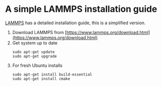 # A simple LAMMPS installation guide

[LAMMPS](https://www.lammps.org/#gsc.tab=0) has a detailed installation guide, this is a simplified version. 

1. Download LAMMPS from [https://www.lammps.org/download.html](https://www.lammps.org/download.html)
2. Get system up to date
   ```
   sudo apt-get update
   sudo apt-get upgrade
   ```
3. For fresh Ubuntu installs
   ```
   sudo apt-get install build-essential
   sudo apt-get install cmake
   ```
